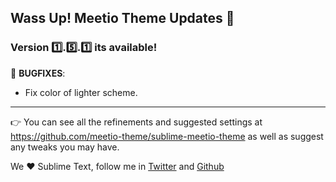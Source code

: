 ## Wass Up! Meetio Theme Updates 🎁

### Version 1️⃣.5️⃣.1️⃣ its available!

👾 **BUGFIXES**:

* Fix color of lighter scheme.

---

👉 You can see all the refinements and suggested settings at https://github.com/meetio-theme/sublime-meetio-theme
as well as suggest any tweaks you may have.

We ♥️ Sublime Text, follow me in [Twitter](https://twitter.com/mauroreisviera) and
[Github](https://github.com/mauroreisvieira/)

